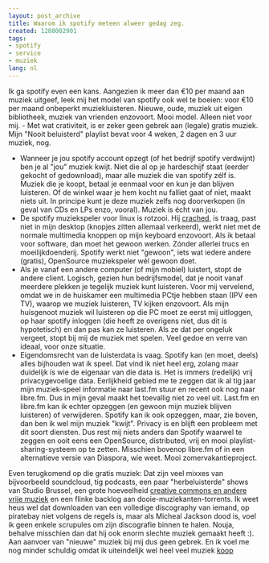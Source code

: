 ```yaml
---
layout: post_archive
title: Waarom ik spotify meteen alweer gedag zeg.
created: 1288002901
tags:
- spotify
- service
- muziek
lang: nl
---
```

Ik ga spotify even een kans. Aangezien ik meer dan €10 per maand aan muziek uitgeef, leek mij het model van spotify ook wel te boeien: voor €10 per maand onbeperkt muziekluisteren. Nieuwe, oude, muziek uit eigen bibliotheek, muziek van vrienden enzovoort. Mooi model. Alleen niet voor mij.<!--break-->  - Met wat crativiteit, is er zeker geen gebrek aan (legale) gratis muziek. Mijn "Nooit beluisterd" playlist bevat voor 4 weken, 2 dagen en 3 uur muziek, nog.
  - Wanneer je jou spotify account opzegt (of het bedrijf spotify verdwijnt) ben je al "jou" muziek kwijt. Niet die al op je hardeschijf staat (eerder gekocht of gedownload), maar alle muziek die van spotify zélf is. Muziek die je koopt, betaal je eenmaal voor en kun je dan blijven luisteren. Of de winkel waar je hem kocht nu falliet gaat of niet, maakt niets uit. In principe kunt je deze muziek zelfs nog doorverkopen (in geval van CDs en LPs enzo, vooral). Muziek is écht van jou.
  - De spotify muziekspeler voor linux is rotzooi. Hij [crached](http://getsatisfaction.com/spotify/topics/spotify_for_linux_segfaults_under_ubuntu_maverick_beta_upcoming_10_10), is traag, past niet in mijn desktop (knopjes zitten allemaal verkeerd), werkt niet met de normale multimedia knoppen op mijn keyboard enzovoort. Als ik betaal voor software, dan moet het gewoon werken. Zónder allerlei trucs en moeilijkdoenderij. Spotify werkt niet "gewoon", iets wat iedere andere (gratis), OpenSource muziekspeler wél gewoon doet.
  - Als je vanaf een andere computer (of mijn mobiel) luistert, stopt de andere client. Logisch, gezien hun bedrijfsmodel, dat je nooit vanaf meerdere plekken je tegelijk muziek kunt luisteren. Voor mij vervelend, omdat we in de huiskamer een multimedia PCtje hebben staan (IPV een TV), waarop we muziek luisteren, TV kijken enzovoort. Als mijn huisgenoot muziek wil luisteren op die PC moet ze eerst mij uitloggen, op haar spotify inloggen (die heeft ze overigens niet, dus dit is hypotetisch) en dan pas kan ze luisteren. Als ze dat per ongeluk vergeet, stopt bij mij de muziek met spelen. Veel gedoe en verre van ideaal, voor onze situatie.
  - Eigendomsrecht van de luisterdata is vaag. Spotify kan (en moet, deels) alles bijhouden wat ik speel. Dat vind ik niet heel erg, zolang maar duidelijk is wie de eigenaar van die data is. Het is immers (redelijk) vrij privacygevoelige data. Eerlijkheid gebied me te zeggen dat ik al tig jaar mijn muziek-speel informatie naar last.fm stuur en recent ook nog naar libre.fm. Dus in mijn geval maakt het toevallig niet zo veel uit. Last.fm en libre.fm kan ik echter opzeggen (en gewoon mijn muziek blijven luisteren) of verwijderen. Spotify kan ik ook opzeggen, maar, zie boven, dan ben ik wel mijn muziek "kwijt". Privacy is en blijft een probleem met dit soort diensten.
Dus rest mij niets anders dan Spotify waarwel te zeggen en ooit eens een OpenSource, distributed, vrij en mooi playlist-sharing-systeem op te zetten. Misschien bovenop libre.fm of in een alternatieve versie van Diaspora, wie weet. Mooi zomervakantieproject.

Even terugkomend op die gratis muziek: Dat zijn veel mixxes van bijvoorbeeld soundcloud, tig podcasts, een paar "herbeluisterde" shows van Studio Brussel, een grote hoeveelheid [creative commons en andere vrije muziek](http://www.archive.org/details/netlabels") en een flinke backlog aan dooie-muziekanten-torrents. Ik weet heus wel dat downloaden van een volledige discography van iemand, op piratebay niet volgens de regels is, maar als Micheal Jackson dood is, voel ik geen enkele scrupules om zijn discografie binnen te halen. Nouja, behalve misschien dan dat hij ook enorm slechte muziek gemaakt heeft :). Aan aanvoer van "nieuwe" muziek bij mij dus geen gebrek. En ik voel me nog minder schuldig omdat ik uiteindelijk wel heel veel muziek [koop](https://one.ubuntu.com/basic/)
